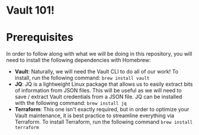 # Vault 101!

# Prerequisites
In order to follow along with what we will be doing in this repository, you will need to install the following dependencies with Homebrew:

- **Vault**: Naturally, we will need the Vault CLI to do all of our work! To install, run the following command: `brew install vault`
- **JQ**: JQ is a lightweight Linux package that allows us to easily extract bits of information from JSON files. This will be useful as we will need to save / extract Vault credentials from a JSON file. JQ can be installed with the following command: `brew install jq`
- **Terraform**: This one isn't exactly required, but in order to optimize your Vault maintenance, it is best practice to streamline everything via Terraform. To install Terraform, run the following command `brew install terraform`